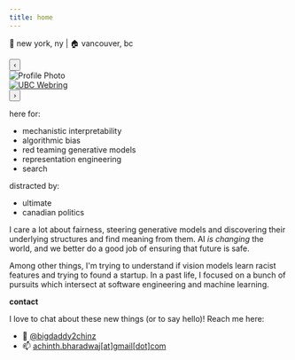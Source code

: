 ```yaml
---
title: home
---
```


📍 new york, ny | 🏠 vancouver, bc 

<div class="carousel multiview continuous" data-speed="20" data-hover-speed="10" data-cols="3">
  <button class="carousel-btn prev" aria-label="Previous">‹</button>
  <div class="carousel-track">
    <div class="carousel-slide"><img src="/images/face.png" alt="Profile Photo" /></div>
    <div class="carousel-slide">
      <div id="torus-three"></div>
    </div>
    <div class="carousel-slide">
      <div class="webring-slide">
        <a href="https://michaelfromorg.github.io/ubc-webring/" target="_blank" rel="noopener noreferrer">
          <img src="/images/ubc-coa.png" alt="UBC Webring" />
        </a>
      </div>
    </div>
  </div>
  <button class="carousel-btn next" aria-label="Next">›</button>
  <div class="carousel-dots"></div>
</div>


here for:

* mechanistic interpretability
* algorithmic bias
* red teaming generative models
* representation engineering
* search

distracted by:

* ultimate
* canadian politics

I care a lot about fairness, steering generative models and discovering their underlying structures and find meaning from them. AI _is changing_ the world, and we better do a good job of ensuring that future is safe.

Among other things, I'm trying to understand if vision models learn racist features and trying to found a startup. In a past life, I focused on a bunch of pursuits which intersect at software engineering and machine learning. 

**contact**

I love to chat about these new things (or to say hello)! Reach me here:

* 🐣 [@bigdaddy2chinz](https://x.com/@bigdaddy2chinz)
* 📫 [achinth.bharadwaj[at]gmail[dot]com](mailto:achinth.bharadwaj@gmail.com)
